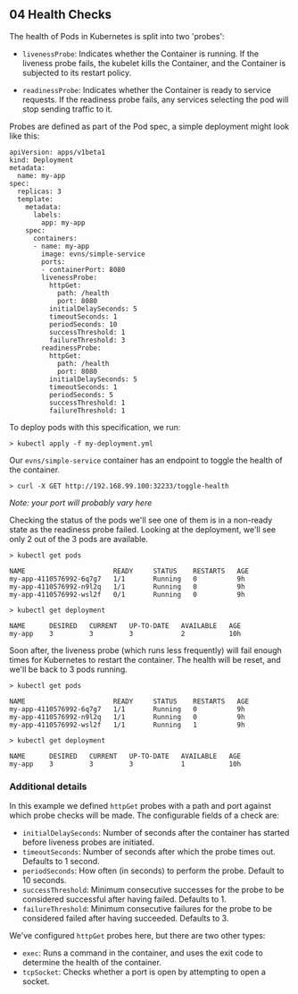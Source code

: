 ## 04 Health Checks

The health of Pods in Kubernetes is split into two 'probes':

* `livenessProbe`: Indicates whether the Container is running. If the liveness probe fails, the kubelet kills the Container, and the Container is subjected to its restart policy.

* `readinessProbe`: Indicates whether the Container is ready to service requests. If the readiness probe fails, any services selecting the pod will stop sending traffic to it.

Probes are defined as part of the Pod spec, a simple deployment might look like this:

```
apiVersion: apps/v1beta1
kind: Deployment
metadata:
  name: my-app
spec:
  replicas: 3
  template:
    metadata:
      labels:
        app: my-app
    spec:
      containers:
      - name: my-app
        image: evns/simple-service
        ports:
        - containerPort: 8080
        livenessProbe:
          httpGet:
            path: /health
            port: 8080
          initialDelaySeconds: 5
          timeoutSeconds: 1
          periodSeconds: 10
          successThreshold: 1
          failureThreshold: 3
        readinessProbe:
          httpGet:
            path: /health
            port: 8080
          initialDelaySeconds: 5
          timeoutSeconds: 1
          periodSeconds: 5
          successThreshold: 1
          failureThreshold: 1
```

To deploy pods with this specification, we run:

```
> kubectl apply -f my-deployment.yml

```

Our `evns/simple-service` container has an endpoint to toggle the health of the container.  

```
> curl -X GET http://192.168.99.100:32233/toggle-health
```

_Note: your port will probably vary here_

Checking the status of the pods we'll see one of them is in a non-ready state as the readiness probe failed.  Looking at the deployment, we'll see only 2 out of the 3 pods are available.

```
> kubectl get pods

NAME                      READY     STATUS    RESTARTS   AGE
my-app-4110576992-6q7g7   1/1       Running   0          9h
my-app-4110576992-n9l2q   1/1       Running   0          9h
my-app-4110576992-wsl2f   0/1       Running   0          9h

> kubectl get deployment

NAME      DESIRED   CURRENT   UP-TO-DATE   AVAILABLE   AGE
my-app    3         3         3            2           10h
```

Soon after, the liveness probe (which runs less frequently) will fail enough times for Kubernetes to restart the container.  The health will be reset, and we'll be back to 3 pods running.

```
> kubectl get pods

NAME                      READY     STATUS    RESTARTS   AGE
my-app-4110576992-6q7g7   1/1       Running   0          9h
my-app-4110576992-n9l2q   1/1       Running   0          9h
my-app-4110576992-wsl2f   1/1       Running   1          9h

> kubectl get deployment

NAME      DESIRED   CURRENT   UP-TO-DATE   AVAILABLE   AGE
my-app    3         3         3            1           10h
```

### Additional details

In this example we defined `httpGet` probes with a path and port against which probe checks will be made.  The configurable fields of a check are:

* `initialDelaySeconds`:  Number of seconds after the container has started before liveness probes are initiated.
* `timeoutSeconds`: Number of seconds after which the probe times out. Defaults to 1 second.
* `periodSeconds`: How often (in seconds) to perform the probe. Default to 10 seconds.
* `successThreshold`: Minimum consecutive successes for the probe to be considered successful after having failed. Defaults to 1.
* `failureThreshold`: Minimum consecutive failures for the probe to be considered failed after having succeeded. Defaults to 3.

We've configured `httpGet` probes here, but there are two other types:

* `exec`:  Runs a command in the container, and uses the exit code to determine the health of the container.
* `tcpSocket`: Checks whether a port is open by attempting to open a socket.
